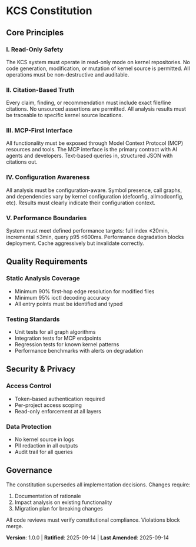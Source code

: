 # KCS Constitution

## Core Principles

### I. Read-Only Safety

The KCS system must operate in read-only mode on kernel repositories.
No code generation, modification, or mutation of kernel source is permitted.
All operations must be non-destructive and auditable.

### II. Citation-Based Truth

Every claim, finding, or recommendation must include exact file/line
citations. No unsourced assertions are permitted. All analysis results
must be traceable to specific kernel source locations.

### III. MCP-First Interface

All functionality must be exposed through Model Context Protocol (MCP)
resources and tools. The MCP interface is the primary contract with AI
agents and developers. Text-based queries in, structured JSON with
citations out.

### IV. Configuration Awareness

All analysis must be configuration-aware. Symbol presence, call graphs,
and dependencies vary by kernel configuration (defconfig, allmodconfig,
etc). Results must clearly indicate their configuration context.

### V. Performance Boundaries

System must meet defined performance targets: full index ≤20min,
incremental ≤3min, query p95 ≤600ms. Performance degradation blocks
deployment. Cache aggressively but invalidate correctly.

## Quality Requirements

### Static Analysis Coverage

- Minimum 90% first-hop edge resolution for modified files
- Minimum 95% ioctl decoding accuracy
- All entry points must be identified and typed

### Testing Standards

- Unit tests for all graph algorithms
- Integration tests for MCP endpoints
- Regression tests for known kernel patterns
- Performance benchmarks with alerts on degradation

## Security & Privacy

### Access Control

- Token-based authentication required
- Per-project access scoping
- Read-only enforcement at all layers

### Data Protection

- No kernel source in logs
- PII redaction in all outputs
- Audit trail for all queries

## Governance

The constitution supersedes all implementation decisions. Changes require:

1. Documentation of rationale
2. Impact analysis on existing functionality
3. Migration plan for breaking changes

All code reviews must verify constitutional compliance. Violations block merge.

**Version**: 1.0.0 | **Ratified**: 2025-09-14 | **Last Amended**: 2025-09-14

